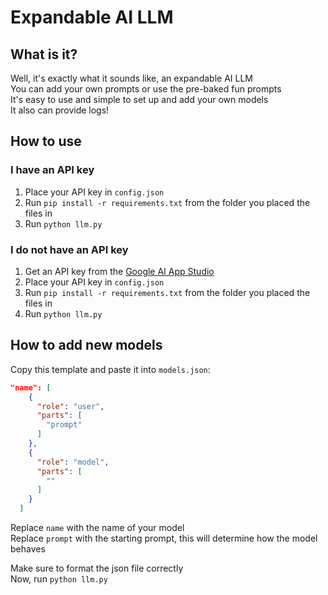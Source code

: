 # Expandable AI LLM
## What is it?
Well, it's exactly what it sounds like, an expandable AI LLM  
You can add your own prompts or use the pre-baked fun prompts  
It's easy to use and simple to set up and add your own models  
It also can provide logs!

## How to use
### I have an API key
1. Place your API key in `config.json`  
2. Run `pip install -r requirements.txt` from the folder you placed the files in  
3. Run `python llm.py`  

### I do not have an API key  
1. Get an API key from the [Google AI App Studio](https://aistudio.google.com/app/apikey)  
2. Place your API key in `config.json`  
3. Run `pip install -r requirements.txt` from the folder you placed the files in  
4. Run `python llm.py`  

## How to add new models
Copy this template and paste it into `models.json`:
```json
"name": [
    {
      "role": "user",
      "parts": [
        "prompt"
      ]
    },
    {
      "role": "model",
      "parts": [
        "​"
      ]
    }
  ]
```
Replace `name` with the name of your model  
Replace `prompt` with the starting prompt, this will determine how the model behaves

Make sure to format the json file correctly  
Now, run `python llm.py`
